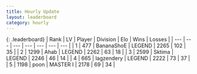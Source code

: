 ```yaml
---
title: Hourly Update
layout: leaderboard
category: hourly
---
```


{: .leaderboard}
| Rank | LV | Player | Division | Elo | Wins | Losses |
| --- | --- | --- | --- | --- | --- | --- |
| <span data-change="1">1</span> | 477 | <span title="ID: 596014">BananaShoE</span> | LEGEND | <span data-change="12">2265</span> | <span data-change="3">102</span> | <span data-change="0">35</span> |
| <span data-change="-1">2</span> | 1299 | <span title="ID: 402846">Ahab</span> | LEGEND | <span data-change="0">2262</span> | <span data-change="0">63</span> | <span data-change="0">18</span> |
| <span data-change="0">3</span> | 2599 | <span title="ID: 353063">Sktima</span> | LEGEND | <span data-change="0">2246</span> | <span data-change="0">46</span> | <span data-change="0">14</span> |
| <span data-change="0">4</span> | 665 | <span title="ID: 628282">lagzendery</span> | LEGEND | <span data-change="0">2222</span> | <span data-change="0">73</span> | <span data-change="0">37</span> |
| <span data-change="2">5</span> | 1198 | <span title="ID: 540690">poon</span> | MASTER I | <span data-change="28">2178</span> | <span data-change="4">69</span> | <span data-change="0">34</span> |